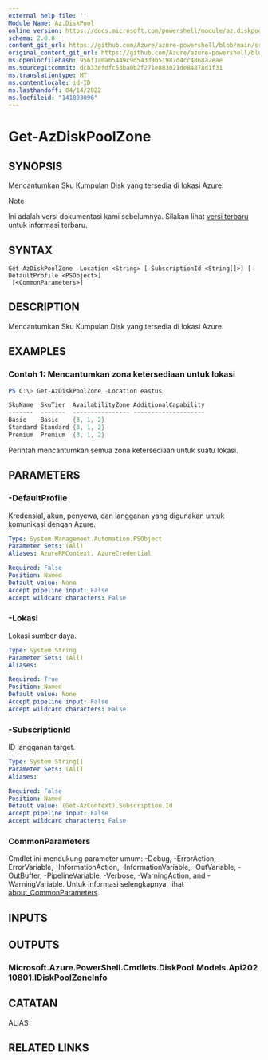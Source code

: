 ```yaml
---
external help file: ''
Module Name: Az.DiskPool
online version: https://docs.microsoft.com/powershell/module/az.diskpool/get-azdiskpoolzone
schema: 2.0.0
content_git_url: https://github.com/Azure/azure-powershell/blob/main/src/DiskPool/help/Get-AzDiskPoolZone.md
original_content_git_url: https://github.com/Azure/azure-powershell/blob/main/src/DiskPool/help/Get-AzDiskPoolZone.md
ms.openlocfilehash: 956f1a0a05449c9d54339b51987d4cc4868a2eae
ms.sourcegitcommit: dcb33efdfc53ba0b2f271e883021de84878d1f31
ms.translationtype: MT
ms.contentlocale: id-ID
ms.lasthandoff: 04/14/2022
ms.locfileid: "141893096"
---
```

# Get-AzDiskPoolZone

## SYNOPSIS
Mencantumkan Sku Kumpulan Disk yang tersedia di lokasi Azure.

> [!NOTE]
>Ini adalah versi dokumentasi kami sebelumnya. Silakan lihat [versi terbaru](/powershell/module/az.diskpool/get-azdiskpoolzone) untuk informasi terbaru.

## SYNTAX

```
Get-AzDiskPoolZone -Location <String> [-SubscriptionId <String[]>] [-DefaultProfile <PSObject>]
 [<CommonParameters>]
```

## DESCRIPTION
Mencantumkan Sku Kumpulan Disk yang tersedia di lokasi Azure.

## EXAMPLES

### Contoh 1: Mencantumkan zona ketersediaan untuk lokasi
```powershell
PS C:\> Get-AzDiskPoolZone -Location eastus

SkuName  SkuTier  AvailabilityZone AdditionalCapability
-------  -------  ---------------- --------------------
Basic    Basic    {3, 1, 2}
Standard Standard {3, 1, 2}
Premium  Premium  {3, 1, 2}
```

Perintah mencantumkan semua zona ketersediaan untuk suatu lokasi.

## PARAMETERS

### -DefaultProfile
Kredensial, akun, penyewa, dan langganan yang digunakan untuk komunikasi dengan Azure.

```yaml
Type: System.Management.Automation.PSObject
Parameter Sets: (All)
Aliases: AzureRMContext, AzureCredential

Required: False
Position: Named
Default value: None
Accept pipeline input: False
Accept wildcard characters: False
```

### -Lokasi
Lokasi sumber daya.

```yaml
Type: System.String
Parameter Sets: (All)
Aliases:

Required: True
Position: Named
Default value: None
Accept pipeline input: False
Accept wildcard characters: False
```

### -SubscriptionId
ID langganan target.

```yaml
Type: System.String[]
Parameter Sets: (All)
Aliases:

Required: False
Position: Named
Default value: (Get-AzContext).Subscription.Id
Accept pipeline input: False
Accept wildcard characters: False
```

### CommonParameters
Cmdlet ini mendukung parameter umum: -Debug, -ErrorAction, -ErrorVariable, -InformationAction, -InformationVariable, -OutVariable, -OutBuffer, -PipelineVariable, -Verbose, -WarningAction, and -WarningVariable. Untuk informasi selengkapnya, lihat [about_CommonParameters](http://go.microsoft.com/fwlink/?LinkID=113216).

## INPUTS

## OUTPUTS

### Microsoft.Azure.PowerShell.Cmdlets.DiskPool.Models.Api20210801.IDiskPoolZoneInfo

## CATATAN

ALIAS

## RELATED LINKS

